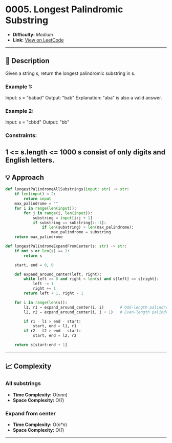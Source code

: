 # 0005. Longest Palindromic Substring

- **Difficulty:** _Medium_  
- **Link:** [View on LeetCode](https://leetcode.com/problems/longest-palindromic-substring/)

---

## 🧩 Description

Given a string s, return the longest palindromic substring in s.

### Example 1:
Input: s = "babad"
Output: "bab"
Explanation: "aba" is also a valid answer.

### Example 2:
Input: s = "cbbd"
Output: "bb"
 

### Constraints:
1 <= s.length <= 1000
s consist of only digits and English letters.
---

## 💡 Approach



```python
def longestPalindromeAllSubstrings(input: str) -> str:
    if len(input) < 2:
        return input
    max_palindrome = ""
    for i in range(len(input)):
        for j in range(i, len(input)):
            substring = input[i:j + 1]
            if substring == substring[::-1]:
                if len(substring) > len(max_palindrome):
                    max_palindrome = substring
    return max_palindrome

def longestPalindromeExpandFromCenter(s: str) -> str:
    if not s or len(s) == 1:
        return s

    start, end = 0, 0

    def expand_around_center(left, right):
        while left >= 0 and right < len(s) and s[left] == s[right]:
            left -= 1
            right += 1
        return left + 1, right - 1

    for i in range(len(s)):
        l1, r1 = expand_around_center(i, i)       # Odd-length palindromes
        l2, r2 = expand_around_center(i, i + 1)   # Even-length palindromes

        if r1 - l1 > end - start:
            start, end = l1, r1
        if r2 - l2 > end - start:
            start, end = l2, r2

    return s[start:end + 1]
```

---

## 📈 Complexity

### All substrings
- **Time Complexity:** O(_nnn_)
- **Space Complexity:** O(_1_)

### Expand from center
- **Time Complexity:** O(_n*n_)
- **Space Complexity:** O(_1_)

---
